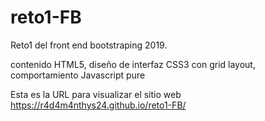 # reto1-FB
 Reto1 del front end bootstraping 2019.
 
 contenido HTML5, diseño de interfaz CSS3 con grid layout, comportamiento Javascript pure
 
 Esta es la URL para visualizar el sitio web
https://r4d4m4nthys24.github.io/reto1-FB/
